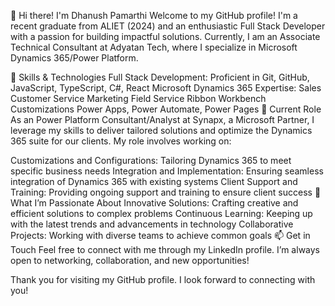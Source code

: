 👋 Hi there! I'm Dhanush Pamarthi
Welcome to my GitHub profile! I'm a recent graduate from ALIET (2024) and an enthusiastic Full Stack Developer with a passion for building impactful solutions. Currently, I am an Associate Technical Consultant at Adyatan Tech, where I specialize in Microsoft Dynamics 365/Power Platform.

🌱 Skills & Technologies
Full Stack Development: Proficient in Git, GitHub, JavaScript, TypeScript, C#, React
Microsoft Dynamics 365 Expertise:
Sales
Customer Service
Marketing
Field Service
Ribbon Workbench
Customizations
Power Apps,
Power Automate,
Power Pages
💼 Current Role
As an Power Platform Consultant/Analyst at Synapx, a Microsoft Partner, I leverage my skills to deliver tailored solutions and optimize the Dynamics 365 suite for our clients. My role involves working on:

Customizations and Configurations: Tailoring Dynamics 365 to meet specific business needs
Integration and Implementation: Ensuring seamless integration of Dynamics 365 with existing systems
Client Support and Training: Providing ongoing support and training to ensure client success
🌟 What I’m Passionate About
Innovative Solutions: Crafting creative and efficient solutions to complex problems
Continuous Learning: Keeping up with the latest trends and advancements in technology
Collaborative Projects: Working with diverse teams to achieve common goals
📫 Get in Touch
Feel free to connect with me through my LinkedIn profile. I’m always open to networking, collaboration, and new opportunities!

Thank you for visiting my GitHub profile. I look forward to connecting with you!
